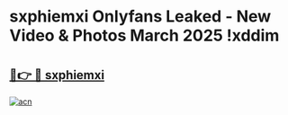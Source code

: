 # sxphiemxi Onlyfans Leaked - New Video & Photos March 2025 !xddim

# <h2><a href="https://met322.iuczelnia.edu.pl?title=sxphiemxi&ref=xddim">🔗👉 🔴 sxphiemxi</a></h2>

[![acn](https://github.com/user-attachments/assets/0f9c940e-d8b0-45ae-aac7-cd30a18b3e1c)](https://met322.iuczelnia.edu.pl?title=sxphiemxi&ref=xddim)

